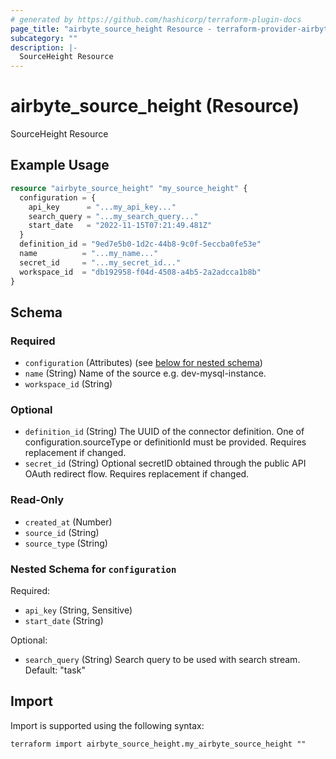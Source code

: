 ```yaml
---
# generated by https://github.com/hashicorp/terraform-plugin-docs
page_title: "airbyte_source_height Resource - terraform-provider-airbyte"
subcategory: ""
description: |-
  SourceHeight Resource
---
```


# airbyte_source_height (Resource)

SourceHeight Resource

## Example Usage

```terraform
resource "airbyte_source_height" "my_source_height" {
  configuration = {
    api_key      = "...my_api_key..."
    search_query = "...my_search_query..."
    start_date   = "2022-11-15T07:21:49.481Z"
  }
  definition_id = "9ed7e5b0-1d2c-44b8-9c0f-5eccba0fe53e"
  name          = "...my_name..."
  secret_id     = "...my_secret_id..."
  workspace_id  = "db192958-f04d-4508-a4b5-2a2adcca1b8b"
}
```

<!-- schema generated by tfplugindocs -->
## Schema

### Required

- `configuration` (Attributes) (see [below for nested schema](#nestedatt--configuration))
- `name` (String) Name of the source e.g. dev-mysql-instance.
- `workspace_id` (String)

### Optional

- `definition_id` (String) The UUID of the connector definition. One of configuration.sourceType or definitionId must be provided. Requires replacement if changed.
- `secret_id` (String) Optional secretID obtained through the public API OAuth redirect flow. Requires replacement if changed.

### Read-Only

- `created_at` (Number)
- `source_id` (String)
- `source_type` (String)

<a id="nestedatt--configuration"></a>
### Nested Schema for `configuration`

Required:

- `api_key` (String, Sensitive)
- `start_date` (String)

Optional:

- `search_query` (String) Search query to be used with search stream. Default: "task"

## Import

Import is supported using the following syntax:

```shell
terraform import airbyte_source_height.my_airbyte_source_height ""
```
